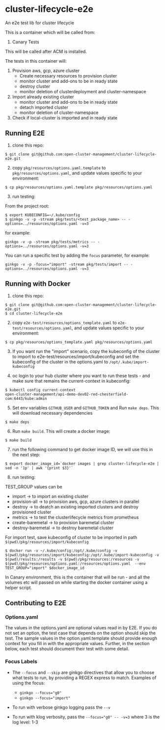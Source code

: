 # cluster-lifecycle-e2e
An e2e test lib for cluster lifecycle

This is a container which will be called from:

1. Canary Tests

This will be called after ACM is installed.

The tests in this container will:
1. Provision aws, gcp, azure cluster  
   - Create necessary resources to provision cluster
   - monitor cluster and add-ons to be in ready state
   - destroy cluster
   - monitor deletion of clusterdeployment and cluster-namespace
2. Import already existing cluster
   - monitor cluster and add-ons to be in ready state
   - detach imported cluster
   - monitor deletion of cluster-namespace
3. Check if local-cluster is imported and in ready state

## Running E2E

1. clone this repo:

```
$ git clone git@github.com:open-cluster-management/cluster-lifecycle-e2e.git
```

2. copy `pkg/resources/options.yaml.template` to `pkg/resources/options.yaml`, and update values specific to your environment:

```
$ cp pkg/resources/options.yaml.template pkg/resources/options.yaml
```

3. run testing:

From the project root:
```
$ export KUBECONFIG=~/.kube/config
$ ginkgo -v -p -stream pkg/tests/<test_package_name> -- -options=../resources/options.yaml -v=3
```
for example:
```
ginkgo -v -p -stream pkg/tests/metrics -- -options=../resources/options.yaml -v=3
```

You can run a specific test by adding the `focus` parameter, for example:

```
ginkgo -v -p -focus="import" -stream pkg/tests/import -- -options=../resources/options.yaml -v=3
```

## Running with Docker

1. clone this repo:

```
$ git clone git@github.com:open-cluster-management/cluster-lifecycle-e2e.git
$ cd cluster-lifecycle-e2e
```

2. copy `e2e-test/resources/options_template.yaml` to `e2e-test/resources/options.yaml`, and update values specific to your environment:

```
$ cp pkg/resources/options_template.yaml pkg/resources/options.yaml
```

3. If you want run the "import" scenario, copy the kubeconfig of the cluster to import to e2e-test/resources/import/kubeconfig and set the kubeconfig of the cluster in the options.yaml to `/opt/.kube/import-kubeconfig`

4. oc login to your hub cluster where you want to run these tests - and make sure that remains the current-context in kubeconfig:

```
$ kubectl config current-context
open-cluster-management/api-demo-dev02-red-chesterfield-com:6443/kube:admin
```

5. Set env variables `GITHUB_USER` and `GITHUB_TOKEN` and Run `make deps`. This will download necessary dependencies

```
$ make deps
```

6. Run `make build`. This will create a docker image:

```
$ make build
```

7. run the following command to get docker image ID, we will use this in the next step:

```
$ export docker_image_id=`docker images | grep cluster-lifecycle-e2e | sed -n '1p' | awk '{print $3}'`
```

8. run testing:

TEST_GROUP values can be
- import -> to import an existing cluster
- provision-all -> to provision aws, gcp, azure clusters in parallel
- destroy -> to deatch an existing imported clusters and destroy provisioned cluster
- metrics -> to test the clusterlifecycle metrics from prometheus
- create-baremetal -> to provision baremetal cluster
- destroy-baremetal -> to destroy baremetal cluster

For import test, save kubeconfig of cluster to be imported in path `$(pwd)/pkg/resources/import/kubeconfig`

```
$ docker run -v ~/.kube/config:/opt/.kube/config -v $(pwd)/pkg/resources/import/kubeconfig:/opt/.kube/import-kubeconfig -v $(pwd)/results:/results -v $(pwd)/pkg/resources:/resources -v $(pwd)/pkg/resources/options.yaml:/resources/options.yaml  --env TEST_GROUP="import" $docker_image_id
```

In Canary environment, this is the container that will be run - and all the volumes etc will passed on while starting the docker container using a helper script.

## Contributing to E2E

### Options.yaml

The values in the options.yaml are optional values read in by E2E. If you do not set an option, the test case that depends on the option should skip the test. The sample values in the option.yaml.template should provide enough context for you fill in with the appropriate values. Further, in the section below, each test should document their test with some detail.

### Focus Labels

* The `--focus` and `--skip` are ginkgo directives that allow you to choose what tests to run, by providing a REGEX express to match. Examples of using the focus:

  * `ginkgo --focus="g0"`
  * `ginkgo --focus="import"`

* To run with verbose ginkgo logging pass the `--v`
* To run with klog verbosity, pass the `--focus="g0" -- -v=3` where 3 is the log level: 1-3

